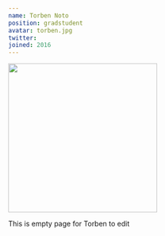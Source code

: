 ```yaml
---
name: Torben Noto
position: gradstudent
avatar: torben.jpg
twitter:
joined: 2016
---
```


<img width="300" src="{{site.baseurl}}/images/people/{{page.avatar}}" data-action="zoom">

This is empty page for Torben to edit

